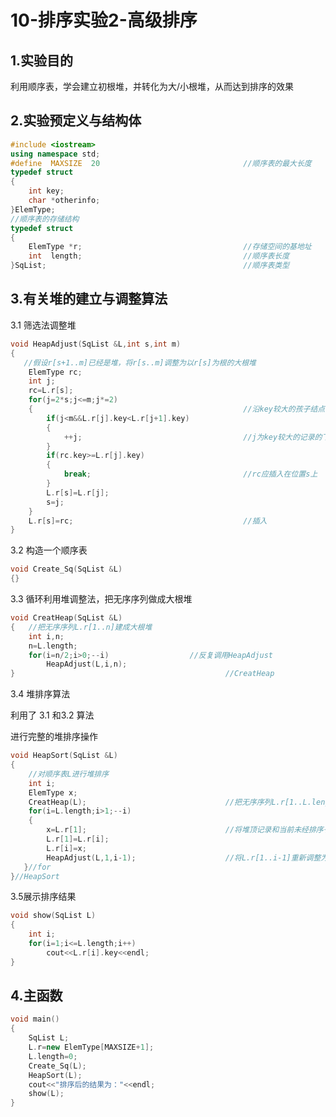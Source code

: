 # 10-排序实验2-高级排序

## 1.实验目的

利用顺序表，学会建立初根堆，并转化为大/小根堆，从而达到排序的效果

## 2.实验预定义与结构体

```c++
#include <iostream>
using namespace std;
#define  MAXSIZE  20          						//顺序表的最大长度
typedef struct
{
	int key;
	char *otherinfo;
}ElemType;
//顺序表的存储结构                         
typedef struct
{
    ElemType *r;	         						//存储空间的基地址
    int  length;            						//顺序表长度
}SqList;											//顺序表类型

```

## 3.有关堆的建立与调整算法

3.1 筛选法调整堆

```c++
void HeapAdjust(SqList &L,int s,int m)
{
   //假设r[s+1..m]已经是堆，将r[s..m]调整为以r[s]为根的大根堆
	ElemType rc;
	int j;
	rc=L.r[s];
    for(j=2*s;j<=m;j*=2)
	{												//沿key较大的孩子结点向下筛选
		if(j<m&&L.r[j].key<L.r[j+1].key)
        {
			++j;									//j为key较大的记录的下标
		}
        if(rc.key>=L.r[j].key)
        {
			break;      							//rc应插入在位置s上
		}
		L.r[s]=L.r[j];
		s=j;
    }
	L.r[s]=rc;                          			//插入
}
```

3.2 构造一个顺序表

```c++
void Create_Sq(SqList &L)
{}
```

3.3 循环利用堆调整法，把无序序列做成大根堆

```c++
void CreatHeap(SqList &L)
{   //把无序序列L.r[1..n]建成大根堆
	int i,n;
	n=L.length;
	for(i=n/2;i>0;--i)       			//反复调用HeapAdjust
        HeapAdjust(L,i,n);
}												//CreatHeap
```

3.4 堆排序算法

利用了 3.1 和3.2 算法

进行完整的堆排序操作

```c++
void HeapSort(SqList &L)
{
	//对顺序表L进行堆排序
	int i;
	ElemType x;
	CreatHeap(L);              					//把无序序列L.r[1..L.length]建成大根堆
	for(i=L.length;i>1;--i)
	{
		x=L.r[1];               				//将堆顶记录和当前未经排序子序列L.r[1..i]中最后一个记录互换
		L.r[1]=L.r[i];
		L.r[i]=x;
		HeapAdjust(L,1,i-1);					//将L.r[1..i-1]重新调整为大根堆
   }//for
}//HeapSort

```

3.5展示排序结果

```c++
void show(SqList L)
{
	int i;
	for(i=1;i<=L.length;i++)
		cout<<L.r[i].key<<endl;
}
```

## 4.主函数

```c++
void main()
{
	SqList L;
	L.r=new ElemType[MAXSIZE+1];
	L.length=0;
	Create_Sq(L);
	HeapSort(L);
	cout<<"排序后的结果为："<<endl;
	show(L);
}
```

